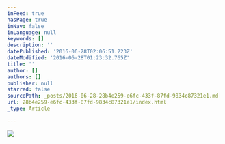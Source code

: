 ```yaml
---
inFeed: true
hasPage: true
inNav: false
inLanguage: null
keywords: []
description: ''
datePublished: '2016-06-28T02:06:51.223Z'
dateModified: '2016-06-28T01:23:32.765Z'
title: ''
author: []
authors: []
publisher: null
starred: false
sourcePath: _posts/2016-06-28-28b4e259-e6fc-433f-87fd-9834c87321e1.md
url: 28b4e259-e6fc-433f-87fd-9834c87321e1/index.html
_type: Article

---
```

![](https://the-grid-user-content.s3-us-west-2.amazonaws.com/580fdc52-b8df-4db2-ac72-55bdf2018402.jpg)